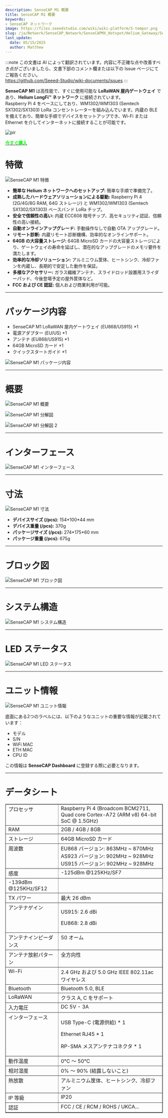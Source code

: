 ```yaml
---
description: SenseCAP M1 概要
title: SenseCAP M1 概要
keywords:
- SenseCAP ネットワーク
image: https://files.seeedstudio.com/wiki/wiki-platform/S-tempor.png
slug: /ja/Network/SenseCAP_Network/SenseCAPMX_Hotspot/Helium_Gateway/SenseCAP_M1/SenseCAP_M1_Overview
last_update:
  date: 05/15/2025
  author: Matthew
---
```

:::note
この文書は AI によって翻訳されています。内容に不正確な点や改善すべき点がございましたら、文書下部のコメント欄または以下の Issue ページにてご報告ください。  
https://github.com/Seeed-Studio/wiki-documents/issues
:::

**SenseCAP M1** は高性能で、すぐに使用可能な **LoRaWAN 屋内ゲートウェイ** であり、**Helium LongFi™ ネットワーク** に接続されています。  
Raspberry Pi 4 をベースにしており、WM1302/WM1303 (Semtech SX1302/SX1303) LoRa コンセントレーターを組み込んでいます。内蔵の BLE を備えており、簡単な手順でデバイスをセットアップでき、Wi-Fi または Ethernet を介してインターネットに接続することが可能です。

<p style={{textAlign: 'center'}}><img src="https://www.sensecapmx.com/wp-content/uploads/2022/06/sensecapm1.webp" alt="pir" width={600} height="auto" /></p>

<div class="get_one_now_container" style={{textAlign: 'center'}}>
    <a class="get_one_now_item" href="https://www.seeedstudio.com/SenseCAP-M1-LoRaWAN-Indoor-Gateway-EU868-p-5022.html">
            <strong><span><font color={'FFFFFF'} size={"4"}> 今すぐ購入 </font></span></strong>
    </a>
</div>

**特徴**
============

![SenseCAP M1 特徴](https://www.sensecapmx.com/wp-content/uploads/2022/06/features.jpg)

*   **簡単な Helium ネットワークへのセットアップ:** 簡単な手順で準備完了。
*   **成熟したハードウェアソリューションによる駆動:** Raspberry Pi 4 (2G/4G/8G RAM, 64G ストレージ) と WM1302/WM1303 (Semtech SX1302/SX1303) ベースバンド LoRa チップ。
*   **安全で信頼性の高い:** 内蔵 ECC608 暗号チップ、高セキュリティ認証、信頼性の高い接続。
*   **自動オンラインアップグレード:** 手動操作なしで自動 OTA アップグレード。
*   **リモート診断:** 内蔵リモート診断機構、効率的なオンラインサポート。
*   **64GB の大容量ストレージ:** 64GB MicroSD カードの大容量ストレージにより、ゲートウェイの寿命を延ばし、潜在的なアップグレードのメモリ要件を満たします。
*   **効率的な冷却ソリューション:** アルミニウム筐体、ヒートシンク、冷却ファンを内蔵し、長期的で安定した動作を保証。
*   **多様なアクセサリー:** ガラス繊維アンテナ、スライドロッド設置用スライダーパッド、今後登場予定の屋外筐体など。
*   **FCC および CE 認証:** 個人および商業利用が可能。

* * *

**パッケージ内容**
====================

*   SenseCAP M1 LoRaWAN 屋内ゲートウェイ (EU868/US915) \*1
*   電源アダプター (EU/US) \*1
*   アンテナ (EU868/US915) \*1
*   64GB MicroSD カード \*1
*   クイックスタートガイド \*1

![SenseCAP M1 パッケージ内容](https://www.sensecapmx.com/wp-content/uploads/2022/06/package-contents.png)

* * *

**概要**
====================

![SenseCAP M1 概要](https://www.sensecapmx.com/wp-content/uploads/2022/06/overview-1.webp)

![SenseCAP M1 分解図](https://www.sensecapmx.com/wp-content/uploads/2022/06/overview-2.webp)

![SenseCAP M1 分解図 2](https://www.sensecapmx.com/wp-content/uploads/2022/06/overview-3.webp)

* * *

**インターフェース**
=============

![SenseCAP M1 インターフェース](https://www.sensecapmx.com/wp-content/uploads/2022/06/interface-1.webp)

* * *

**寸法**
==============

![SenseCAP M1 寸法](https://www.sensecapmx.com/wp-content/uploads/2022/06/dimensions-1.webp)

*   **デバイスサイズ (/pcs):** 154\*100\*44 mm
*   **デバイス重量 (/pcs):** 370g
*   **パッケージサイズ (/pcs):** 274\*175\*60 mm
*   **パッケージ重量 (/pcs):** 675g

* * *

**ブロック図**
=================

![SenseCAP M1 ブロック図](https://www.sensecapmx.com/wp-content/uploads/2022/06/block-diagram.webp)

* * *

**システム構造**
====================

![SenseCAP M1 システム構造](https://www.sensecapmx.com/wp-content/uploads/2022/06/system-structure.webp)

* * *

**LED ステータス**
==============

![SenseCAP M1 LED ステータス](https://www.sensecapmx.com/wp-content/uploads/2022/06/LED-status.webp)

* * *

**ユニット情報**
====================

![SenseCAP M1 ユニット情報](https://www.sensecapmx.com/wp-content/uploads/2022/06/unit-info.webp)

底面にある2つのラベルには、以下のようなユニットの重要な情報が記載されています：

*   モデル
*   S/N
*   WiFi MAC
*   ETH MAC
*   CPU ID

この情報は **SenseCAP Dashboard** に登録する際に必要となります。

* * *

**データシート**
=============

<table style={{width: '45.6785%'}} border={0} cellSpacing={0} cellPadding={0}><tbody><tr><td style={{width: '28.2523%'}} valign="top">プロセッサ</td><td style={{width: '71.4849%'}} valign="top">Raspberry Pi 4 (Broadcom BCM2711, Quad core Cortex-A72 (ARM v8) 64-bit SoC @ 1.5GHz)</td></tr><tr><td style={{width: '28.2523%'}} valign="top">RAM</td><td style={{width: '71.4849%'}} valign="top">2GB / 4GB / 8GB</td></tr><tr><td style={{width: '28.2523%'}} valign="top">ストレージ</td><td style={{width: '71.4849%'}} valign="top">64GB MicroSD カード</td></tr><tr><td style={{width: '28.2523%'}} valign="top">周波数</td><td style={{width: '71.4849%'}} valign="top">EU868 バージョン: 863MHz ~ 870MHz<br />AS923 バージョン: 902MHz ~ 928MHz<br />US915 バージョン: 902MHz ~ 928MHz</td></tr><tr><td style={{width: '28.2523%'}} rowSpan={2} valign="top">感度</td><td style={{width: '71.4849%'}} valign="top">-125dBm @125KHz/SF7</td></tr><tr><td style={{width: '71.4849%'}} valign="top">-139dBm @125KHz/SF12</td></tr><tr><td style={{width: '28.2523%'}} valign="top">TX パワー</td><td style={{width: '71.4849%'}} valign="top">最大 26 dBm</td></tr><tr><td style={{width: '28.2523%'}} valign="top">アンテナゲイン</td><td style={{width: '71.4849%'}} valign="top"><p>US915: 2.6 dBi</p><p>EU868: 2.8 dBi</p></td></tr><tr><td style={{width: '28.2523%'}} valign="top">アンテナインピーダンス</td><td style={{width: '71.4849%'}} valign="top">50 オーム</td></tr><tr><td style={{width: '28.2523%'}} valign="top">アンテナ放射パターン</td><td style={{width: '71.4849%'}} valign="top">全方向性</td></tr><tr><td style={{width: '28.2523%'}} valign="top">Wi-Fi</td><td style={{width: '71.4849%'}} valign="top">2.4 GHz および 5.0 GHz IEEE 802.11ac ワイヤレス</td></tr><tr><td style={{width: '28.2523%'}} valign="top">Bluetooth</td><td style={{width: '71.4849%'}} valign="top">Bluetooth 5.0, BLE</td></tr><tr><td style={{width: '28.2523%'}} valign="top">LoRaWAN</td><td style={{width: '71.4849%'}} valign="top">クラス A, C をサポート</td></tr><tr><td style={{width: '28.2523%'}} valign="top">入力電圧</td><td style={{width: '71.4849%'}} valign="top">DC 5V - 3A</td></tr><tr><td style={{width: '28.2523%'}} valign="top">インターフェース</td><td style={{width: '71.4849%'}} valign="top"><p>USB Type-C (電源供給) * 1</p><p>Ethernet RJ45 * 1</p><p>RP-SMA メスアンテナコネクタ * 1</p></td></tr><tr><td style={{width: '28.2523%'}} valign="top">動作温度</td><td style={{width: '71.4849%'}} valign="top">0°C ～ 50°C</td></tr><tr><td style={{width: '28.2523%'}} valign="top">相対湿度</td><td style={{width: '71.4849%'}} valign="top">0% ～ 90% (結露しないこと)</td></tr><tr><td style={{width: '28.2523%'}} valign="top">熱放散</td><td style={{width: '71.4849%'}} valign="top">アルミニウム筐体、ヒートシンク、冷却ファン</td></tr><tr><td style={{width: '28.2523%'}} valign="top">IP 等級</td><td style={{width: '71.4849%'}} valign="top">IP20</td></tr><tr><td style={{width: '28.2523%'}} valign="top">認証</td><td style={{width: '71.4849%'}} valign="top">FCC / CE / RCM / ROHS / UKCA...</td></tr></tbody></table>